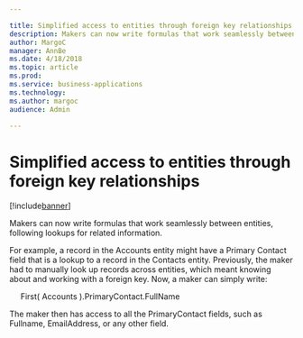 ```yaml
---

title: Simplified access to entities through foreign key relationships
description: Makers can now write formulas that work seamlessly between entities, following lookups for related information.
author: MargoC
manager: AnnBe
ms.date: 4/18/2018
ms.topic: article
ms.prod: 
ms.service: business-applications
ms.technology: 
ms.author: margoc
audience: Admin

---
```

#  Simplified access to entities through foreign key relationships




[!include[banner](../../../../includes/banner.md)]

Makers can now write formulas that work seamlessly between entities, following
lookups for related information.

For example, a record in the Accounts entity might have a Primary Contact field
that is a lookup to a record in the Contacts entity. Previously, the maker had
to manually look up records across entities, which meant knowing about and
working with a foreign key. Now, a maker can simply write:

     First( Accounts ).PrimaryContact.FullName

The maker then has access to all the PrimaryContact fields, such as Fullname,
EmailAddress, or any other field.

